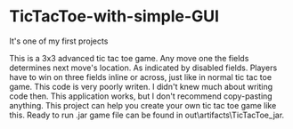 # TicTacToe-with-simple-GUI
It's one of my first projects

This is a 3x3 advanced tic tac toe game.
Any move one the fields determines next move's location. As indicated by disabled fields. 
Players have to win on three fields inline or across, just like in normal tic tac toe game.
This code is very poorly writen. I didn't knew much about writing code then. 
This application works, but I don't recommend copy-pasting anything. 
This project can help you create your own tic tac toe game like this.
Ready to run .jar game file can be found in out\artifacts\TicTacToe_jar.
